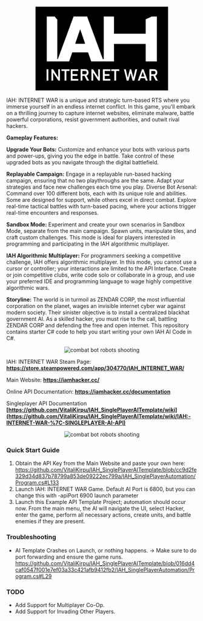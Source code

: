 <p align="center">  <img src="iah_logo.png" width="350" title="IAH: INTERNET WAR logo"/> </p>

IAH: INTERNET WAR is a unique and strategic turn-based RTS where you immerse yourself in an endless internet conflict. In this game, you'll embark on a thrilling journey to capture internet websites, eliminate malware, battle powerful corporations, resist government authorities, and outwit rival hackers.

**Gameplay Features:**

**Upgrade Your Bots:** Customize and enhance your bots with various parts and power-ups, giving you the edge in battle. Take control of these upgraded bots as you navigate through the digital battlefield.

**Replayable Campaign:** Engage in a replayable run-based hacking campaign, ensuring that no two playthroughs are the same. Adapt your strategies and face new challenges each time you play.
Diverse Bot Arsenal: Command over 100 different bots, each with its unique role and abilities. Some are designed for support, while others excel in direct combat. Explore real-time tactical battles with turn-based pacing, where your actions trigger real-time encounters and responses.


**Sandbox Mode:** Experiment and create your own scenarios in Sandbox Mode, separate from the main campaign. Spawn units, manipulate tiles, and craft custom challenges. This mode is ideal for players interested in programming and participating in the IAH algorithmic multiplayer.


**IAH Algorithmic Multiplayer:** For programmers seeking a competitive challenge, IAH offers algorithmic multiplayer. In this mode, you cannot use a cursor or controller; your interactions are limited to the API Interface. Create or join competitive clubs, write code solo or collaborate in a group, and use your preferred IDE and programming language to wage highly competitive algorithmic wars.


**Storyline:**
The world is in turmoil as ZENDAR CORP, the most influential corporation on the planet, wages an invisible internet cyber war against modern society. Their sinister objective is to install a centralized blackhat government AI. As a skilled hacker, you must rise to the call, battling ZENDAR CORP and defending the free and open internet.
This repository contains starter C# code to help you start writing your own IAH AI Code in C#.

<p align="center"><img src="GIF_1.gif" title="combat bot robots shooting"/> </p>

IAH: INTERNET WAR Steam Page: **https://store.steampowered.com/app/304770/IAH_INTERNET_WAR/**

Main Website: **https://iamhacker.cc/**

Online API Documentation: **https://iamhacker.cc/documentation**

Singleplayer API Documentation **[https://github.com/VitaliKirpu/IAH_SinglePlayerAITemplate/wiki](https://github.com/VitaliKirpu/IAH_SinglePlayerAITemplate/wiki/IAH:-INTERNET-WAR-%7C-SINGLEPLAYER-AI-API)**

<p align="center"><img src="GIF_2.gif" title="combat bot robots shooting"/> </p>


### Quick Start Guide

1. Obtain the API Key from the Main Website and paste your own here: https://github.com/VitaliKirpu/IAH_SinglePlayerAITemplate/blob/cc9d2fe329d34d837b78799a853de09222ec799a/IAH_SinglePlayerAutomation/Program.cs#L133
2. Launch IAH: INTERNET WAR Game. Default AI Port is 6800, but you can change this with -apiPort 6900 launch parameter
3. Launch this Example API Template Project; automation should occur now. From the main menu, the AI will navigate the UI, select Hacker, enter the game, perform all necessary actions, create units, and battle enemies if they are present.

### Troubleshooting
- AI Template Crashes on Launch, or nothing happens. -> Make sure to do port forwarding and ensure the game runs. https://github.com/VitaliKirpu/IAH_SinglePlayerAITemplate/blob/016dd4caf0547f001e7ef03a33c421afb9412fb2/IAH_SinglePlayerAutomation/Program.cs#L29

### TODO
- Add Support for Multiplayer Co-Op.
- Add Support for Invading Other Players.
